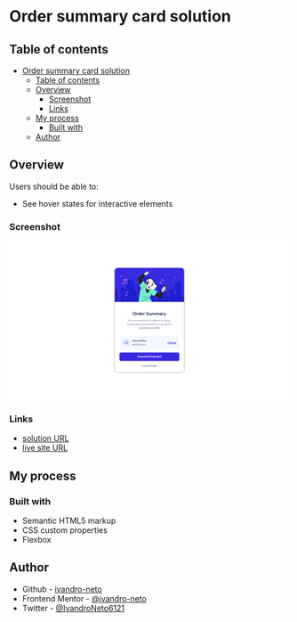 # Order summary card solution


## Table of contents

- [Order summary card solution](#order-summary-card-solution)
  - [Table of contents](#table-of-contents)
  - [Overview](#overview)
    - [Screenshot](#screenshot)
    - [Links](#links)
  - [My process](#my-process)
    - [Built with](#built-with)
  - [Author](#author)

## Overview

Users should be able to:

- See hover states for interactive elements

### Screenshot

![](./images/Screenshot.png)

### Links

- [solution URL](https://github.com/ivandro-neto/order-summary-card.git)
- [live site URL](https://ivandro-neto.github.io/order-summary-card/)

## My process

### Built with

- Semantic HTML5 markup
- CSS custom properties
- Flexbox

## Author

- Github - [ivandro-neto](https://github.com/ivandro-neto)
- Frontend Mentor - [@ivandro-neto](https://www.frontendmentor.io/profile/ivandro-neto)
- Twitter - [@IvandroNeto6121](https://twitter.com/IvandroNeto6121) 